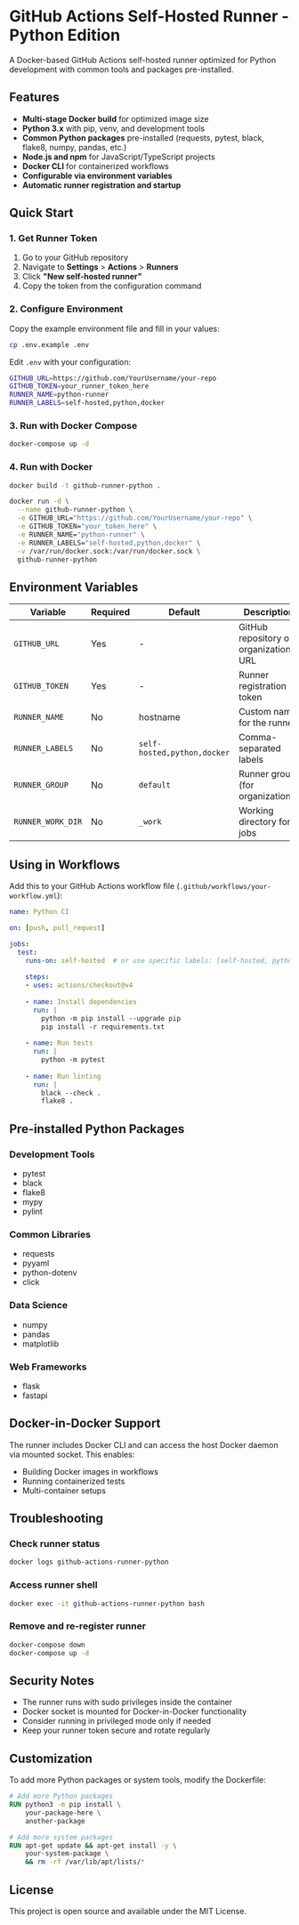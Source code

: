 # GitHub Actions Self-Hosted Runner - Python Edition

A Docker-based GitHub Actions self-hosted runner optimized for Python development with common tools and packages pre-installed.

## Features

- **Multi-stage Docker build** for optimized image size
- **Python 3.x** with pip, venv, and development tools
- **Common Python packages** pre-installed (requests, pytest, black, flake8, numpy, pandas, etc.)
- **Node.js and npm** for JavaScript/TypeScript projects
- **Docker CLI** for containerized workflows
- **Configurable via environment variables**
- **Automatic runner registration and startup**

## Quick Start

### 1. Get Runner Token

1. Go to your GitHub repository
2. Navigate to **Settings** > **Actions** > **Runners**
3. Click **"New self-hosted runner"**
4. Copy the token from the configuration command

### 2. Configure Environment

Copy the example environment file and fill in your values:

```bash
cp .env.example .env
```

Edit `.env` with your configuration:

```bash
GITHUB_URL=https://github.com/YourUsername/your-repo
GITHUB_TOKEN=your_runner_token_here
RUNNER_NAME=python-runner
RUNNER_LABELS=self-hosted,python,docker
```

### 3. Run with Docker Compose

```bash
docker-compose up -d
```

### 4. Run with Docker

```bash
docker build -t github-runner-python .

docker run -d \
  --name github-runner-python \
  -e GITHUB_URL="https://github.com/YourUsername/your-repo" \
  -e GITHUB_TOKEN="your_token_here" \
  -e RUNNER_NAME="python-runner" \
  -e RUNNER_LABELS="self-hosted,python,docker" \
  -v /var/run/docker.sock:/var/run/docker.sock \
  github-runner-python
```

## Environment Variables

| Variable | Required | Default | Description |
|----------|----------|---------|-------------|
| `GITHUB_URL` | Yes | - | GitHub repository or organization URL |
| `GITHUB_TOKEN` | Yes | - | Runner registration token |
| `RUNNER_NAME` | No | hostname | Custom name for the runner |
| `RUNNER_LABELS` | No | `self-hosted,python,docker` | Comma-separated labels |
| `RUNNER_GROUP` | No | `default` | Runner group (for organizations) |
| `RUNNER_WORK_DIR` | No | `_work` | Working directory for jobs |

## Using in Workflows

Add this to your GitHub Actions workflow file (`.github/workflows/your-workflow.yml`):

```yaml
name: Python CI

on: [push, pull_request]

jobs:
  test:
    runs-on: self-hosted  # or use specific labels: [self-hosted, python]
    
    steps:
    - uses: actions/checkout@v4
    
    - name: Install dependencies
      run: |
        python -m pip install --upgrade pip
        pip install -r requirements.txt
    
    - name: Run tests
      run: |
        python -m pytest
    
    - name: Run linting
      run: |
        black --check .
        flake8 .
```

## Pre-installed Python Packages

### Development Tools
- pytest
- black
- flake8
- mypy
- pylint

### Common Libraries
- requests
- pyyaml
- python-dotenv
- click

### Data Science
- numpy
- pandas
- matplotlib

### Web Frameworks
- flask
- fastapi

## Docker-in-Docker Support

The runner includes Docker CLI and can access the host Docker daemon via mounted socket. This enables:

- Building Docker images in workflows
- Running containerized tests
- Multi-container setups

## Troubleshooting

### Check runner status
```bash
docker logs github-actions-runner-python
```

### Access runner shell
```bash
docker exec -it github-actions-runner-python bash
```

### Remove and re-register runner
```bash
docker-compose down
docker-compose up -d
```

## Security Notes

- The runner runs with sudo privileges inside the container
- Docker socket is mounted for Docker-in-Docker functionality
- Consider running in privileged mode only if needed
- Keep your runner token secure and rotate regularly

## Customization

To add more Python packages or system tools, modify the Dockerfile:

```dockerfile
# Add more Python packages
RUN python3 -m pip install \
    your-package-here \
    another-package

# Add more system packages
RUN apt-get update && apt-get install -y \
    your-system-package \
    && rm -rf /var/lib/apt/lists/*
```

## License

This project is open source and available under the MIT License.
